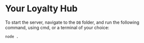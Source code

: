 # Your Loyalty Hub
To start the server, navigate to the `DB` folder, and run the following command, using cmd, or a terminal of your choice:
```sh
node .
```